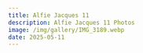 ```yaml
---
title: Alfie Jacques 11
description: Alfie Jacques 11 Photos
image: /img/gallery/IMG_3189.webp
date: 2025-05-11
---
```



